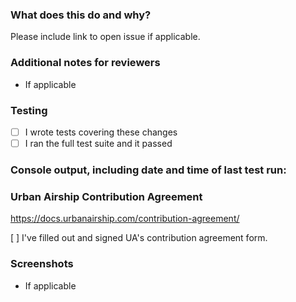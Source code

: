 ### What does this do and why?
Please include link to open issue if applicable.

### Additional notes for reviewers
* If applicable

### Testing
- [ ] I wrote tests covering these changes  
- [ ] I ran the full test suite and it passed

### Console output, including date and time of last test run:

### Urban Airship Contribution Agreement
https://docs.urbanairship.com/contribution-agreement/

[ ] I've filled out and signed UA's contribution agreement form.

### Screenshots
* If applicable
